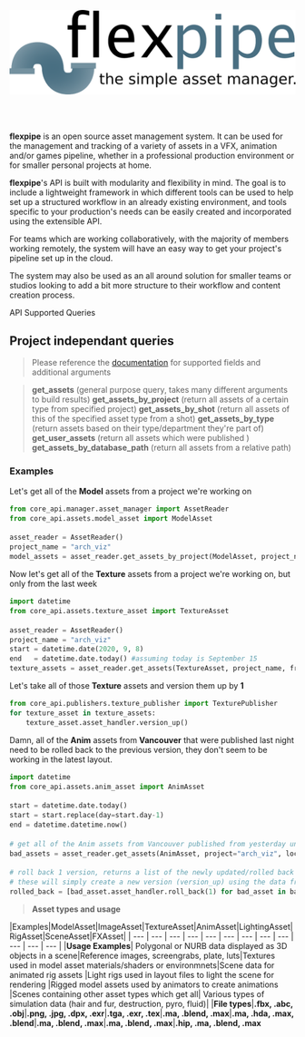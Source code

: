![Letterhead](/res/flexpipe_letterhead.png)

<br></br>

**flexpipe** is an open source asset management system. It can be used for the management and tracking of a variety of assets in a VFX, animation and/or games pipeline, whether in a professional production environment or for smaller personal projects at home.

**flexpipe**'s API is built with modularity and flexibility in mind. The goal is to include a lightweight framework in which different tools can be used to help set up a structured workflow in an already existing environment, and tools specific to your production's needs can be easily created and incorporated using the extensible API.

For teams which are working collaboratively, with the majority of members working remotely, the system will have an easy way to get your project's pipeline set up in the cloud.

The system may also be used as an all around solution for smaller teams or studios looking to add a bit more structure to their workflow and content creation process.

API Supported Queries
<h2>Project independant queries</h2>

>Please reference the [documentation](http://github.com/jacobkaniuk/flexpipe/docs) for supported fields and additional arguments

> **get_assets** (general purpose query, takes many different arguments to build results)
> **get_assets_by_project** (return all assets of a certain type from specified project)
> **get_assets_by_shot** (return all assets of this of the specified asset type from a shot)
> **get_assets_by_type** (return assets based on their type/department they're part of)
> **get_user_assets** (return all assets which were published )
> **get_assets_by_database_path** (return all assets from a relative path)


<h3>Examples</h3>

Let's get all of the **Model** assets from a project we're working on
```python
from core_api.manager.asset_manager import AssetReader
from core_api.assets.model_asset import ModelAsset

asset_reader = AssetReader()
project_name = "arch_viz"
model_assets = asset_reader.get_assets_by_project(ModelAsset, project_name)
```

Now let's get all of the **Texture** assets from a project we're working on, but only from the last week
```python
import datetime
from core_api.assets.texture_asset import TextureAsset

asset_reader = AssetReader()
project_name = "arch_viz"
start = datetime.date(2020, 9, 8)
end   = datetime.date.today() #assuming today is September 15 
texture_assets = asset_reader.get_assets(TextureAsset, project_name, from_date=start, to_date=end, representations=True)
```

Let's take all of those **Texture** assets and version them up by **1**
```python
from core_api.publishers.texture_publisher import TexturePublisher
for texture_asset in texture_assets:
    texture_asset.asset_handler.version_up()
```

Damn, all of the **Anim** assets from **Vancouver** that were published last night need to be rolled back to the previous version, they don't seem to be working in the latest layout.
```python
import datetime
from core_api.assets.anim_asset import AnimAsset

start = datetime.date.today()
start = start.replace(day=start.day-1)
end = datetime.datetime.now()

# get all of the Anim assets from Vancouver published from yesterday until now
bad_assets = asset_reader.get_assets(AnimAsset, project="arch_viz", location="Vancouver", from_date=start, to_date=end)

# roll back 1 version, returns a list of the newly updated/rolled back assets
# these will simply create a new version (version_up) using the data from the previous publish
rolled_back = [bad_asset.asset_handler.roll_back(1) for bad_asset in bad_assets]
```

>**Asset types and usage**

|Examples|ModelAsset|ImageAsset|TextureAsset|AnimAsset|LightingAsset|RigAsset|SceneAsset|FXAsset|
| --- | --- | --- | --- | --- | --- | --- | --- | --- | --- | --- | --- |
|**Usage Examples**| Polygonal or NURB data displayed as 3D objects in a scene|Reference images, screengrabs, plate, luts|Textures used in model asset materials/shaders or environmnets|Scene data for animated rig assets |Light rigs used in layout files to light the scene for rendering  |Rigged model assets used by animators to create animations |Scenes containing other asset types which get all| Various types of simulation data (hair and fur, destruction, pyro, fluid)|
|**File types**|**.fbx, .abc, .obj**|**.png, .jpg, .dpx, .exr**|**.tga, .exr, .tex**|**.ma, .blend, .max**|**.ma, .hda, .max, .blend**|**.ma, .blend, .max**|**.ma, .blend, .max**|**.hip, .ma, .blend, .max**
